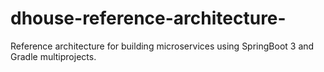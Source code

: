# dhouse-reference-architecture-
Reference architecture for building microservices using SpringBoot 3 and Gradle multiprojects.
